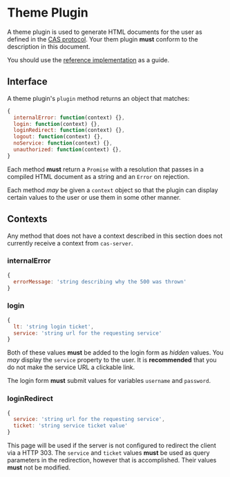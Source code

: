 # Theme Plugin

A theme plugin is used to generate HTML documents for the user as defined in the
[CAS protocol][casp]. Your them plugin **must** conform to the description in
this document.

You should use the [reference implementation][refimp] as a guide.

[casp]: https://github.com/Jasig/cas/blob/master/cas-server-documentation/protocol/CAS-Protocol-Specification.md
[refimp]: https://github.com/jscas/cas-server-theme/

## Interface

A theme plugin's `plugin` method returns an object that matches:

```javascript
{
  internalError: function(context) {},
  login: function(context) {},
  loginRedirect: function(context) {},
  logout: function(context) {},
  noService: function(context) {},
  unauthorized: function(context) {},
}
```

Each method **must** return a `Promise` with a resolution that passes in a
compiled HTML document as a string and an `Error` on rejection.

Each method *may* be given a `context` object so that the plugin can
display certain values to the user or use them in some other manner.

## Contexts

Any method that does not have a context described in this section does not
currently receive a context from `cas-server`.

### internalError

```javascript
{
  errorMessage: 'string describing why the 500 was thrown'
}
```

### login

```javascript
{
  lt: 'string login ticket',
  service: 'string url for the requesting service'
}
```

Both of these values **must** be added to the login form as *hidden* values.
You *may* display the `service` property to the user. It is **recommended**
that you do not make the service URL a clickable link.

The login form **must** submit values for variables `username` and
`password`.

### loginRedirect

```javascript
{
  service: 'string url for the requesting service',
  ticket: 'string service ticket value'
}
```

This page will be used if the server is not configured to redirect the client
via a HTTP 303. The `service` and `ticket` values **must** be used as query
parameters in the redirection, however that is accomplished. Their values
**must** not be modified.
